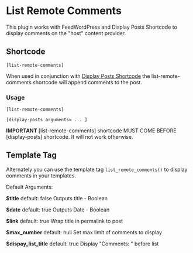 # List Remote Comments

This plugin works with FeedWordPress and Display Posts Shortcode to display comments on the "host" content provider.

## Shortcode

```
[list-remote-comments]
```

When used in conjunction with [Display Posts Shortcode](https://github.com/billerickson/display-posts-shortcode/wiki) the list-remote-comments shortcode will append comments to the post.

### Usage

```
[list-remote-comments]

[display-posts arguments= ... ]
```

**IMPORTANT**
[list-remote-comments] shortcode MUST COME BEFORE [display-posts] shortcode. It will not work otherwise.


## Template Tag

Alternately you can use the template tag ```list_remote_comments()``` to display comments in your templates.

Default Arguments:

**$title**
default: false
Outputs title - Boolean


**$date**
default: true
Outputs Date - Boolean


**$link**
default: true
Wrap title in permalink to post


**$max_number**
default: null
Set max limit of comments to display


**$dispay_list_title**
default: true
Display "Comments: " before list


